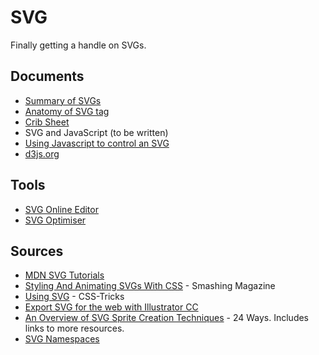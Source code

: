 # SVG

Finally getting a handle on SVGs. 

## Documents

*  [Summary of SVGs](summary.md)
*  [Anatomy of SVG tag](anatomy-of-svg.md)
*  [Crib Sheet](crib-sheet.md)
*  SVG and JavaScript (to be written)
  *  [Using Javascript to control an SVG](http://www.petercollingridge.co.uk/data-visualisation/using-javascript-control-svg)
  *  [d3js.org](http://d3js.org/)

## Tools

* [SVG Online Editor](http://petercollingridge.appspot.com/svg-editor)
* [SVG Optimiser](http://petercollingridge.appspot.com/svg_optimiser)

## Sources

*  [MDN SVG Tutorials](https://developer.mozilla.org/en-US/docs/Web/SVG/Tutorial)
*  [Styling And Animating SVGs With CSS](http://www.smashingmagazine.com/2014/11/03/styling-and-animating-svgs-with-css/) - Smashing Magazine
*  [Using SVG](http://css-tricks.com/using-svg/) - CSS-Tricks
*  [Export SVG for the web with Illustrator CC](http://creativedroplets.com/export-svg-for-the-web-with-illustrator-cc/)
*  [An Overview of SVG Sprite Creation Techniques](http://24ways.org/2014/an-overview-of-svg-sprite-creation-techniques/) - 24 Ways. Includes links to more resources. 
*  [SVG Namespaces](https://developer.mozilla.org/en/docs/Web/SVG/Namespaces_Crash_Course)
